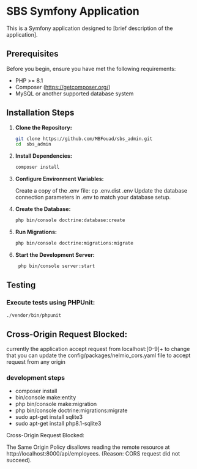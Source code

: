 # SBS Symfony Application

This is a Symfony application designed to [brief description of the application].

## Prerequisites

Before you begin, ensure you have met the following requirements:

- PHP >= 8.1
- Composer (https://getcomposer.org/)
- MySQL or another supported database system

## Installation Steps

1. **Clone the Repository:**
   ```bash
   git clone https://github.com/MBFouad/sbs_admin.git
   cd  sbs_admin

2. **Install Dependencies:**
   ```bash
   composer install
   ```
3. **Configure Environment Variables:**

   Create a copy of the .env file: cp .env.dist .env
   Update the database connection parameters in .env to match your database setup.
4. **Create the Database:**
   ```bash
   php bin/console doctrine:database:create
   ```
5. **Run Migrations:**
   ```bash
   php bin/console doctrine:migrations:migrate
   ```
6. **Start the Development Server:**
   ```bash
    php bin/console server:start
    ```

## Testing
### Execute tests using PHPUnit:
   ```bash
   ./vendor/bin/phpunit
   ```
## Cross-Origin Request Blocked:
 currently the application accept request from localhost:[0-9]+ to change that you can update the config/packages/nelmio_cors.yaml file to accept request from any origin

### development steps
- composer install
- bin/console make:entity
- php bin/console make:migration
- php bin/console doctrine:migrations:migrate
- sudo apt-get install sqlite3
- sudo apt-get install php8.1-sqlite3

Cross-Origin Request Blocked:

The Same Origin Policy disallows reading the remote resource at http://localhost:8000/api/employees. (Reason: CORS
request did not succeed).